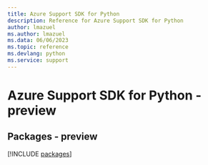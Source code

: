 ```yaml
---
title: Azure Support SDK for Python
description: Reference for Azure Support SDK for Python
author: lmazuel
ms.author: lmazuel
ms.data: 06/06/2023
ms.topic: reference
ms.devlang: python
ms.service: support
---
```

# Azure Support SDK for Python - preview
## Packages - preview
[!INCLUDE [packages](support-index.md)]